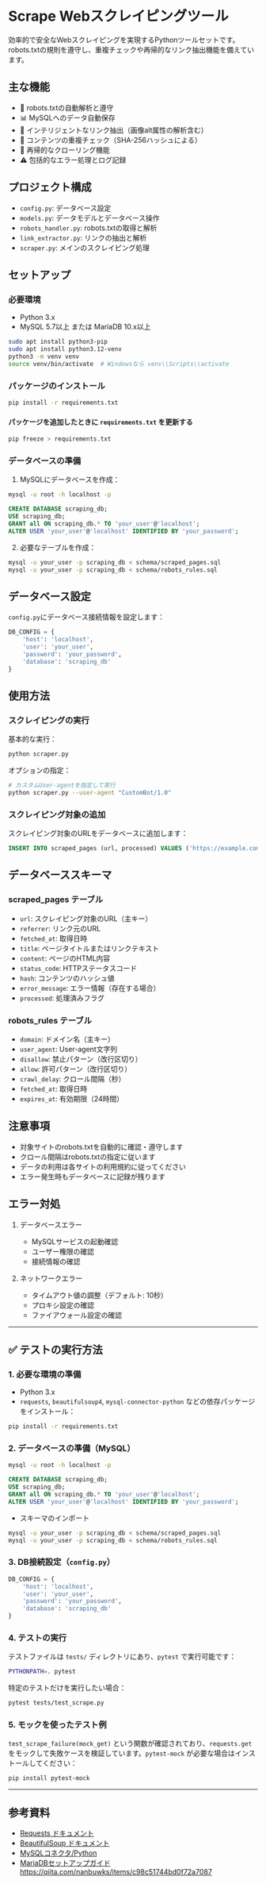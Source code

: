 # Scrape Webスクレイピングツール

効率的で安全なWebスクレイピングを実現するPythonツールセットです。robots.txtの規則を遵守し、重複チェックや再帰的なリンク抽出機能を備えています。

## 主な機能

- 🤖 robots.txtの自動解析と遵守
- 📊 MySQLへのデータ自動保存
- 🔗 インテリジェントなリンク抽出（画像alt属性の解析含む）
- 🔄 コンテンツの重複チェック（SHA-256ハッシュによる）
- 🌲 再帰的なクローリング機能
- ⚠️ 包括的なエラー処理とログ記録

## プロジェクト構成

- `config.py`: データベース設定
- `models.py`: データモデルとデータベース操作
- `robots_handler.py`: robots.txtの取得と解析
- `link_extractor.py`: リンクの抽出と解析
- `scraper.py`: メインのスクレイピング処理

## セットアップ

### 必要環境

- Python 3.x
- MySQL 5.7以上 または MariaDB 10.x以上

```bash
sudo apt install python3-pip
sudo apt install python3.12-venv
python3 -m venv venv
source venv/bin/activate  # Windowsなら venv\\Scripts\\activate
```

### パッケージのインストール

```bash
pip install -r requirements.txt
```

#### パッケージを追加したときに `requirements.txt` を更新する

```bash
pip freeze > requirements.txt
```

### データベースの準備

1. MySQLにデータベースを作成：
```bash
mysql -u root -h localhost -p
```
```sql
CREATE DATABASE scraping_db;
USE scraping_db;
GRANT all ON scraping_db.* TO 'your_user'@'localhost';
ALTER USER 'your_user'@'localhost' IDENTIFIED BY 'your_password';
```

2. 必要なテーブルを作成：
```bash
mysql -u your_user -p scraping_db < schema/scraped_pages.sql
mysql -u your_user -p scraping_db < schema/robots_rules.sql
```

## データベース設定

`config.py`にデータベース接続情報を設定します：

```python
DB_CONFIG = {
    'host': 'localhost',
    'user': 'your_user',
    'password': 'your_password',
    'database': 'scraping_db'
}
```

## 使用方法

### スクレイピングの実行

基本的な実行：
```bash
python scraper.py
```

オプションの指定：
```bash
# カスタムUser-agentを指定して実行
python scraper.py --user-agent "CustomBot/1.0"
```

### スクレイピング対象の追加

スクレイピング対象のURLをデータベースに追加します：

```sql
INSERT INTO scraped_pages (url, processed) VALUES ('https://example.com', FALSE);
```

## データベーススキーマ

### scraped_pages テーブル

- `url`: スクレイピング対象のURL（主キー）
- `referrer`: リンク元のURL
- `fetched_at`: 取得日時
- `title`: ページタイトルまたはリンクテキスト
- `content`: ページのHTML内容
- `status_code`: HTTPステータスコード
- `hash`: コンテンツのハッシュ値
- `error_message`: エラー情報（存在する場合）
- `processed`: 処理済みフラグ

### robots_rules テーブル

- `domain`: ドメイン名（主キー）
- `user_agent`: User-agent文字列
- `disallow`: 禁止パターン（改行区切り）
- `allow`: 許可パターン（改行区切り）
- `crawl_delay`: クロール間隔（秒）
- `fetched_at`: 取得日時
- `expires_at`: 有効期限（24時間）

## 注意事項

- 対象サイトのrobots.txtを自動的に確認・遵守します
- クロール間隔はrobots.txtの指定に従います
- データの利用は各サイトの利用規約に従ってください
- エラー発生時もデータベースに記録が残ります

## エラー対処

1. データベースエラー
   - MySQLサービスの起動確認
   - ユーザー権限の確認
   - 接続情報の確認

2. ネットワークエラー
   - タイムアウト値の調整（デフォルト: 10秒）
   - プロキシ設定の確認
   - ファイアウォール設定の確認

---
## ✅ テストの実行方法

### 1. 必要な環境の準備
- Python 3.x
- `requests`, `beautifulsoup4`, `mysql-connector-python` などの依存パッケージをインストール：
```bash
pip install -r requirements.txt
```

### 2. データベースの準備（MySQL）
```bash
mysql -u root -h localhost -p
```
```sql
CREATE DATABASE scraping_db;
USE scraping_db;
GRANT all ON scraping_db.* TO 'your_user'@'localhost';
ALTER USER 'your_user'@'localhost' IDENTIFIED BY 'your_password';
```

- スキーマのインポート
```bash
mysql -u your_user -p scraping_db < schema/scraped_pages.sql
mysql -u your_user -p scraping_db < schema/robots_rules.sql
```

### 3. DB接続設定（`config.py`）
```python
DB_CONFIG = {
    'host': 'localhost',
    'user': 'your_user',
    'password': 'your_password',
    'database': 'scraping_db'
}
```

### 4. テストの実行
テストファイルは `tests/` ディレクトリにあり、`pytest` で実行可能です：

```bash
PYTHONPATH=. pytest
```

特定のテストだけを実行したい場合：
```bash
pytest tests/test_scrape.py
```

### 5. モックを使ったテスト例
`test_scrape_failure(mock_get)` という関数が確認されており、`requests.get` をモックして失敗ケースを検証しています。`pytest-mock` が必要な場合はインストールしてください：

```bash
pip install pytest-mock
```

---

## 参考資料

- [Requests ドキュメント](https://requests.readthedocs.io/ja/latest/)
- [BeautifulSoup ドキュメント](https://www.crummy.com/software/BeautifulSoup/bs4/doc/)
- [MySQLコネクタ/Python](https://dev.mysql.com/doc/connector-python/en/)
- [MariaDBセットアップガイド](https://qiita.com/nanbuwks/items/c98c51744bd0f72a7087) https://qiita.com/nanbuwks/items/c98c51744bd0f72a7087

